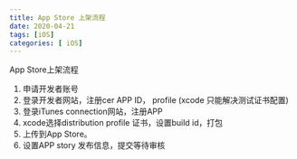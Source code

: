 ```yaml
---
title: App Store 上架流程
date: 2020-04-21
tags: [iOS]
categories: [ iOS]
---
```




App Store上架流程

1. 申请开发者账号
2. 登录开发者网站，注册cer APP ID， profile (xcode 只能解决测试证书配置)
3. 登录iTunes connection网站，注册APP
4. xcode选择distribution profile 证书，设置build id，打包
5. 上传到App Store。
6. 设置APP story 发布信息，提交等待审核

